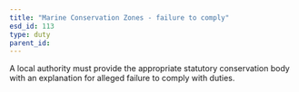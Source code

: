 ```yaml
---
title: "Marine Conservation Zones - failure to comply"
esd_id: 113
type: duty
parent_id:  
---
```


A local authority must provide the appropriate statutory conservation body with an explanation for alleged failure to comply with duties.

